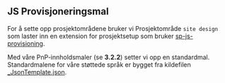 ## JS Provisjoneringsmal

For å sette opp prosjektområdene bruker vi Prosjektområde `site design` som laster inn en extension for prosjektsetup som bruker [sp-js-provisioning](https://github.com/Puzzlepart/sp-js-provisioning).

Med våre PnP-innholdsmaler (se **3.2.2**) setter vi opp en standardmal. Standardmalene for våre støttede språk er bygget fra kildefilen [_JsonTemplate.json](../Templates/_JsonTemplate.json).